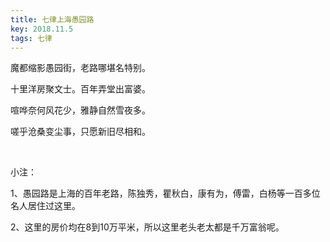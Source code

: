 ```yaml
---
title: 七律上海愚园路
key: 2018.11.5
tags: 七律
---
```


魔都缩影愚园街，老路哪堪名特别。

十里洋房聚文士。百年弄堂出富婆。

喧哗奈何风花少，雅静自然雪夜多。

嗟乎沧桑变尘事，只愿新旧尽相和。

</br>

小注：

1、愚园路是上海的百年老路，陈独秀，瞿秋白，康有为，傅雷，白杨等一百多位名人居住过这里。

2、这里的房价均在8到10万平米，所以这里老头老太都是千万富翁呢。

</br>

